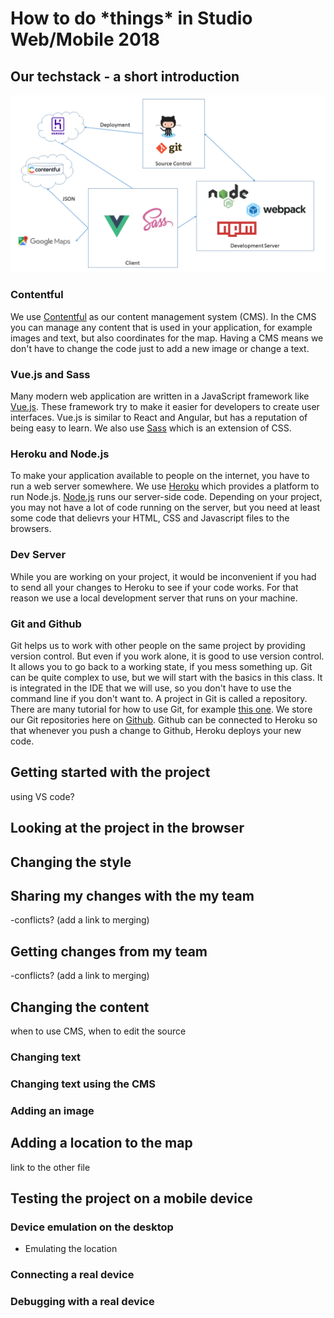 
# How to do \*things\* in Studio Web/Mobile 2018
## Our techstack - a short introduction
![Techstack](/public/techstack.png "Techstack")

### Contentful
We use [Contentful](https://www.contentful.com/) as our content management system (CMS). In the CMS you can manage any content that is used in your application, for example images and text, but also coordinates for the map. Having a CMS means we don't have to change the code just to add a new image or change a text.

### Vue.js and Sass
Many modern web application are written in a JavaScript framework like [Vue.js](https://vuejs.org/). These framework try to make it easier for developers to create user interfaces. Vue.js is similar to React and Angular, but has a reputation of being easy to learn. We also use [Sass](https://sass-lang.com/) which is an extension of CSS.
 
### Heroku and Node.js
To make your application available to people on the internet, you have to run a web server somewhere. We use [Heroku](https://dashboard.heroku.com/) which provides a platform to run Node.js. [Node.js](https://nodejs.org/en/) runs our server-side code. Depending on your project, you may not have a lot of code running on the server, but you need at least some code that delievrs your HTML, CSS and Javascript files to the browsers.

### Dev Server
While you are working on your project, it would be inconvenient if you had to send all your changes to Heroku to see if your code works. For that reason we use a local development server that runs on your machine. 

### Git and Github
Git helps us to work with other people on the same project by providing version control. But even if you work alone, it is good to use version control. It allows you to go back to a working state, if you mess something up. Git can be quite complex to use, but we will start with the basics in this class. It is integrated in the IDE that we will use, so you don't have to use the command line if you don't want to. A project in Git is called a repository.
There are many tutorial for how to use Git, for example [this one](https://www.atlassian.com/git/tutorials).
We store our Git repositories here on [Github](https://github.com/). Github can be connected to Heroku so that whenever you push a change to Github, Heroku deploys your new code.

## Getting started with the project
using VS code?

## Looking at the project in the browser

## Changing the style

## Sharing my changes with the my team
-conflicts? (add a link to merging)

## Getting changes from my team
-conflicts? (add a link to merging)

## Changing the content
when to use CMS, when to edit the source
### Changing text
### Changing text using the CMS
### Adding an image

## Adding a location to the map
link to the other file

## Testing the project on a mobile device
### Device emulation on the desktop
* Emulating the location
### Connecting a real device
### Debugging with a real device



